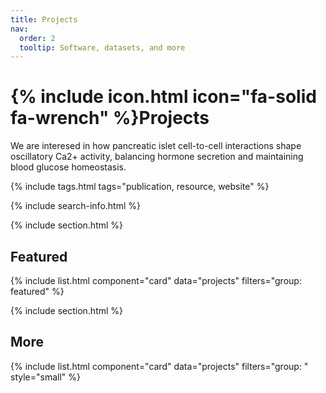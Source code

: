 ```yaml
---
title: Projects
nav:
  order: 2
  tooltip: Software, datasets, and more
---
```


# {% include icon.html icon="fa-solid fa-wrench" %}Projects

We are interesed in how pancreatic islet cell-to-cell interactions shape oscillatory Ca2+ activity, balancing hormone secretion and maintaining blood glucose homeostasis.

{% include tags.html tags="publication, resource, website" %}

{% include search-info.html %}

{% include section.html %}

## Featured

{% include list.html component="card" data="projects" filters="group: featured" %}

{% include section.html %}

## More

{% include list.html component="card" data="projects" filters="group: " style="small" %}
